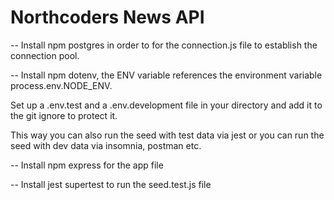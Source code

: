 # Northcoders News API

-- Install npm postgres in order to for the connection.js file to establish the connection pool.

-- Install npm dotenv, the ENV variable references the environment variable process.env.NODE_ENV.

Set up a .env.test and a .env.development file in your directory and add it to the git ignore to protect it.

This way you can also run the seed with test data via jest or you can run the seed with dev data via insomnia, postman etc.

-- Install npm express for the app file

-- Install jest supertest to run the seed.test.js file